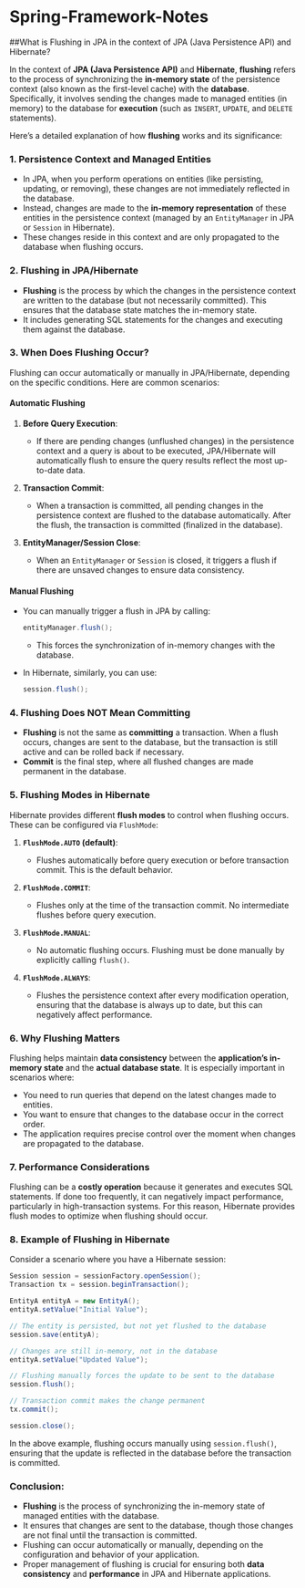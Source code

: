 # Spring-Framework-Notes

##What is Flushing in JPA in the context of JPA (Java Persistence API) and Hibernate?

In the context of **JPA (Java Persistence API)** and **Hibernate**, **flushing** refers to the process of synchronizing the **in-memory state** of the persistence context (also known as the first-level cache) with the **database**. Specifically, it involves sending the changes made to managed entities (in memory) to the database for **execution** (such as `INSERT`, `UPDATE`, and `DELETE` statements). 

Here’s a detailed explanation of how **flushing** works and its significance:

### 1. **Persistence Context and Managed Entities**
- In JPA, when you perform operations on entities (like persisting, updating, or removing), these changes are not immediately reflected in the database.
- Instead, changes are made to the **in-memory representation** of these entities in the persistence context (managed by an `EntityManager` in JPA or `Session` in Hibernate).
- These changes reside in this context and are only propagated to the database when flushing occurs.

### 2. **Flushing in JPA/Hibernate**
- **Flushing** is the process by which the changes in the persistence context are written to the database (but not necessarily committed). This ensures that the database state matches the in-memory state.
- It includes generating SQL statements for the changes and executing them against the database.

### 3. **When Does Flushing Occur?**
Flushing can occur automatically or manually in JPA/Hibernate, depending on the specific conditions. Here are common scenarios:

#### **Automatic Flushing**
1. **Before Query Execution**: 
   - If there are pending changes (unflushed changes) in the persistence context and a query is about to be executed, JPA/Hibernate will automatically flush to ensure the query results reflect the most up-to-date data.
   
2. **Transaction Commit**: 
   - When a transaction is committed, all pending changes in the persistence context are flushed to the database automatically. After the flush, the transaction is committed (finalized in the database).
   
3. **EntityManager/Session Close**: 
   - When an `EntityManager` or `Session` is closed, it triggers a flush if there are unsaved changes to ensure data consistency.

#### **Manual Flushing**
- You can manually trigger a flush in JPA by calling:
  ```java
  entityManager.flush();
  ```
  - This forces the synchronization of in-memory changes with the database.

- In Hibernate, similarly, you can use:
  ```java
  session.flush();
  ```

### 4. **Flushing Does NOT Mean Committing**
- **Flushing** is not the same as **committing** a transaction. When a flush occurs, changes are sent to the database, but the transaction is still active and can be rolled back if necessary.
- **Commit** is the final step, where all flushed changes are made permanent in the database.

### 5. **Flushing Modes in Hibernate**
Hibernate provides different **flush modes** to control when flushing occurs. These can be configured via `FlushMode`:

1. **`FlushMode.AUTO` (default)**:
   - Flushes automatically before query execution or before transaction commit. This is the default behavior.
   
2. **`FlushMode.COMMIT`**:
   - Flushes only at the time of the transaction commit. No intermediate flushes before query execution.
   
3. **`FlushMode.MANUAL`**:
   - No automatic flushing occurs. Flushing must be done manually by explicitly calling `flush()`.
   
4. **`FlushMode.ALWAYS`**:
   - Flushes the persistence context after every modification operation, ensuring that the database is always up to date, but this can negatively affect performance.

### 6. **Why Flushing Matters**
Flushing helps maintain **data consistency** between the **application’s in-memory state** and the **actual database state**. It is especially important in scenarios where:
- You need to run queries that depend on the latest changes made to entities.
- You want to ensure that changes to the database occur in the correct order.
- The application requires precise control over the moment when changes are propagated to the database.

### 7. **Performance Considerations**
Flushing can be a **costly operation** because it generates and executes SQL statements. If done too frequently, it can negatively impact performance, particularly in high-transaction systems. For this reason, Hibernate provides flush modes to optimize when flushing should occur.

### 8. **Example of Flushing in Hibernate**
Consider a scenario where you have a Hibernate session:

```java
Session session = sessionFactory.openSession();
Transaction tx = session.beginTransaction();

EntityA entityA = new EntityA();
entityA.setValue("Initial Value");

// The entity is persisted, but not yet flushed to the database
session.save(entityA);

// Changes are still in-memory, not in the database
entityA.setValue("Updated Value");

// Flushing manually forces the update to be sent to the database
session.flush();

// Transaction commit makes the change permanent
tx.commit();

session.close();
```
In the above example, flushing occurs manually using `session.flush()`, ensuring that the update is reflected in the database before the transaction is committed.

### Conclusion:
- **Flushing** is the process of synchronizing the in-memory state of managed entities with the database.
- It ensures that changes are sent to the database, though those changes are not final until the transaction is committed.
- Flushing can occur automatically or manually, depending on the configuration and behavior of your application.
- Proper management of flushing is crucial for ensuring both **data consistency** and **performance** in JPA and Hibernate applications.

